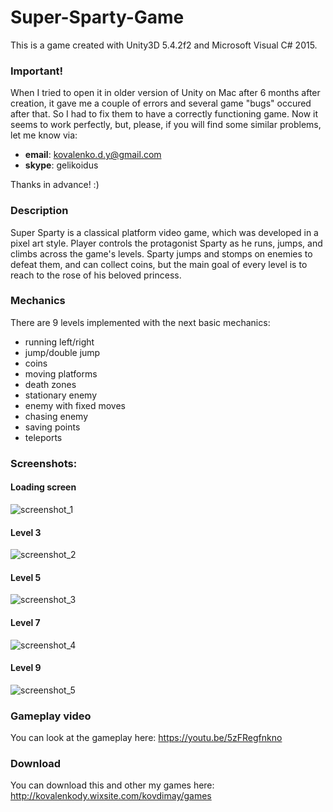 # Super-Sparty-Game
This is a game created with Unity3D 5.4.2f2 and Microsoft Visual C# 2015. 

### Important!
When I tried to open it in older version of Unity on Mac after 6 months after creation, it gave me a couple of errors and several game "bugs" occured after that. So I had to fix them to have a correctly functioning game. Now it seems to work perfectly, but, please, if you will find some similar problems, let me know via:
- **email**: kovalenko.d.y@gmail.com
- **skype**: gelikoidus

Thanks in advance! :)

### Description
Super Sparty is a classical platform video game, which was developed in a pixel art style. Player controls the protagonist Sparty as he runs, jumps, and climbs across the game's levels. Sparty jumps and stomps on enemies to defeat them, and can collect coins, but the main goal of every level is to reach to the rose of his beloved princess.

### Mechanics
There are 9 levels implemented with the next basic mechanics:
- running left/right
- jump/double jump
- coins
- moving platforms
- death zones
- stationary enemy
- enemy with fixed moves
- chasing enemy
- saving points
- teleports

### Screenshots:
#### Loading screen
![screenshot_1](https://cloud.githubusercontent.com/assets/26466644/25772918/39de237c-327d-11e7-9a5d-aac5d4c69e82.png)
#### Level 3
![screenshot_2](https://cloud.githubusercontent.com/assets/26466644/25772914/39b1293a-327d-11e7-8486-ad5bcef7b938.png)
#### Level 5
![screenshot_3](https://cloud.githubusercontent.com/assets/26466644/25772915/39cbd1f4-327d-11e7-8490-bc3915b10d05.png)
#### Level 7
![screenshot_4](https://cloud.githubusercontent.com/assets/26466644/25772916/39d80de8-327d-11e7-8120-38af9417983b.png)
#### Level 9
![screenshot_5](https://cloud.githubusercontent.com/assets/26466644/25772917/39da6098-327d-11e7-87f0-0ba9599d5fd5.png)

### Gameplay video
You can look at the gameplay here: https://youtu.be/5zFRegfnkno

### Download
You can download this and other my games here: http://kovalenkody.wixsite.com/kovdimay/games
